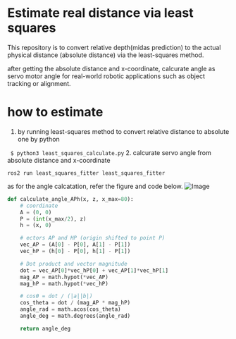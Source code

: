 # Estimate real distance via least squares
This repository is to convert relative depth(midas prediction) to the actual physical distance (absolute distance) via the least-squares method. 

after getting the absolute distance and x-coordinate, calcurate angle as servo motor angle for real-world robotic applications such as object tracking or alignment.


# how to estimate
1. by running least-squares method to convert relative distance to absolute one by python
   
<code> $ python3 least_squares_calculate.py</code>
2. calcurate servo angle from absolute distance and x-coordinate

<code>ros2 run least_squares_fitter least_squares_fitter</code>

as for the angle calcatation, refer the figure and code below.
![Image](https://github.com/user-attachments/assets/7d5d643a-2c41-4f97-8e4c-52964588ecde)

```python
def calculate_angle_APh(x, z, x_max=80):
    # coordinate
    A = (0, 0)
    P = (int(x_max/2), z)
    h = (x, 0)

    # ectors AP and HP (origin shifted to point P)
    vec_AP = (A[0] - P[0], A[1] - P[1])
    vec_hP = (h[0] - P[0], h[1] - P[1])

    # Dot product and vector magnitude
    dot = vec_AP[0]*vec_hP[0] + vec_AP[1]*vec_hP[1]
    mag_AP = math.hypot(*vec_AP)
    mag_hP = math.hypot(*vec_hP)

    # cosθ = dot / (|a||b|)
    cos_theta = dot / (mag_AP * mag_hP)
    angle_rad = math.acos(cos_theta)
    angle_deg = math.degrees(angle_rad)

    return angle_deg
```

